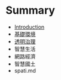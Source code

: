# Summary

* [Introduction](README.md)
* [基礎環境](infra.md)
* [透明治理](gover.md)
* 智慧生活
* 網路經濟
* 智慧國土
* spati.md

